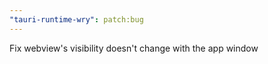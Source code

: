 ```yaml
---
"tauri-runtime-wry": patch:bug
---
```


Fix webview's visibility doesn't change with the app window
